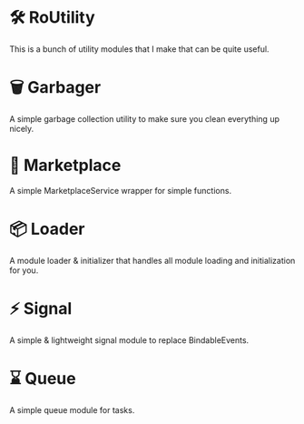 # 🛠️ RoUtility
This is a bunch of utility modules that I make that can be quite useful.

# 🗑️ Garbager
A simple garbage collection utility to make sure you clean everything up nicely.

# 🏪 Marketplace
A simple MarketplaceService wrapper for simple functions.

# 📦 Loader
A module loader & initializer that handles all module loading and initialization for you.

# ⚡ Signal
A simple & lightweight signal module to replace BindableEvents.

# ⌛ Queue
A simple queue module for tasks.

